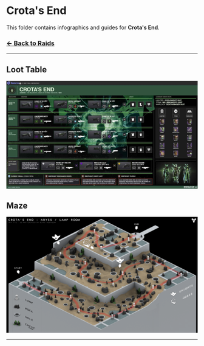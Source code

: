 # Crota's End

This folder contains infographics and guides for **Crota's End**.

### [← Back to Raids](../)
---

## Loot Table

![Loot Table](ce_loot.jpg)

## Maze

![Maze](ce_maze.png)

---